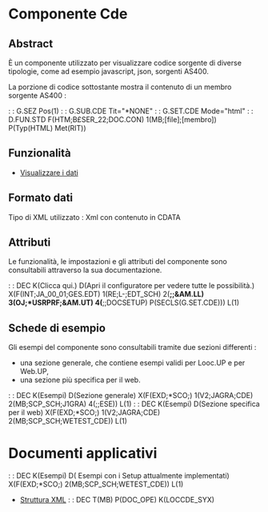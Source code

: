 # Componente Cde

## Abstract

È un componente utilizzato per visualizzare codice sorgente di diverse tipologie, come ad esempio javascript, json, sorgenti AS400.

La porzione di codice sottostante mostra il contenuto di un membro sorgente AS400 : 

  :  : G.SEZ Pos(1)
  :  : G.SUB.CDE Tit="*NONE"
  :  : G.SET.CDE Mode="html"
  :  : D.FUN.STD F(HTM;B£SER_22;DOC.CON) 1(MB;[file];[membro]) P(Typ(HTML) Met(RIT))


## Funzionalità
- [Visualizzare i dati](Sorgenti/DOC/TA/B£AMO/LOCCDE_F01)

## Formato dati
Tipo di XML utilizzato :  Xml con contenuto in CDATA

## Attributi
Le funzionalità, le impostazioni e gli attributi del componente sono consultabili attraverso la sua documentazione.

 :  : DEC K(Clicca qui.) D(Apri il configuratore per vedere tutte le possibilità.) X(F(INT;JA_00_01;GES.EDT) 1(RE;L-;EDT_SCH) 2(**;;&AM.LL) 3(OJ;*USRPRF;&AM.UT) 4(**;;DOCSETUP) P(SECLS(G.SET.CDE))) L(1)

## Schede di esempio
Gli esempi del componente sono consultabili tramite due sezioni differenti : 
- una sezione generale, che contiene esempi validi per Looc.UP e per Web.UP,
- una sezione più specifica per il web.

 :  : DEC K(Esempi) D(Sezione generale) X(F(EXD;*SCO;) 1(V2;JAGRA;CDE) 2(MB;SCP_SCH;J1GRA) 4(;;ESE)) L(1)
 :  : DEC K(Esempi) D(Sezione specifica per il web) X(F(EXD;*SCO;) 1(V2;JAGRA;CDE) 2(MB;SCP_SCH;WETEST_CDE)) L(1)

# Documenti applicativi
 :  : DEC K(Esempi) D( Esempi con i Setup attualmente implementati) X(F(EXD;*SCO;) 2(MB;SCP_SCH;WETEST_CDE)) L(1)
- [Struttura XML](Sorgenti/DOC/TA/B£AMO/LOCCDE_XML)
 :  : DEC T(MB) P(DOC_OPE) K(LOCCDE_SYX)

